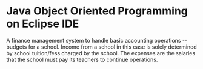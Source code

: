 # Java Object Oriented Programming on Eclipse IDE
A finance management system to handle basic accounting operations -- budgets for a school. Income from a school in this case is solely determined by school tuition/fess charged by the school. The expenses are the salaries that the school must pay its teachers to continue operations.
